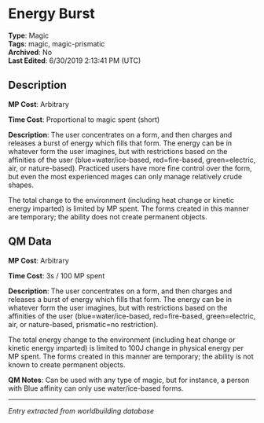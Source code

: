 # Energy Burst

**Type**: Magic  
**Tags**: magic, magic-prismatic  
**Archived**: No  
**Last Edited**: 6/30/2019 2:13:41 PM (UTC)

## Description
**MP Cost**:
Arbitrary

**Time Cost**:
Proportional to magic spent (short)

**Description**:
The user concentrates on a form, and then charges and releases a burst of energy which fills that form. The energy can be in whatever form the user imagines, but with restrictions based on the affinities of the user (blue=water/ice-based, red=fire-based, green=electric, air, or nature-based). Practiced users have more fine control over the form, but even the most experienced mages can only manage relatively crude shapes.

The total change to the environment (including heat change or kinetic energy imparted) is limited by MP spent. The forms created in this manner are temporary; the ability does not create permanent objects.

## QM Data
**MP Cost**:
Arbitrary

**Time Cost**:
3s / 100 MP spent

**Description**:
The user concentrates on a form, and then charges and releases a burst of energy which fills that form. The energy can be in whatever form the user imagines, but with restrictions based on the affinities of the user (blue=water/ice-based, red=fire-based, green=electric, air, or nature-based, prismatic=no restriction).

The total energy change to the environment (including heat change or kinetic energy imparted) is limited to 100J change in physical energy per MP spent. The forms created in this manner are temporary; the ability is not known to create permanent objects.

**QM Notes**:
Can be used with any type of magic, but for instance, a person with Blue affinity can only use water/ice-based forms.

---
*Entry extracted from worldbuilding database*
